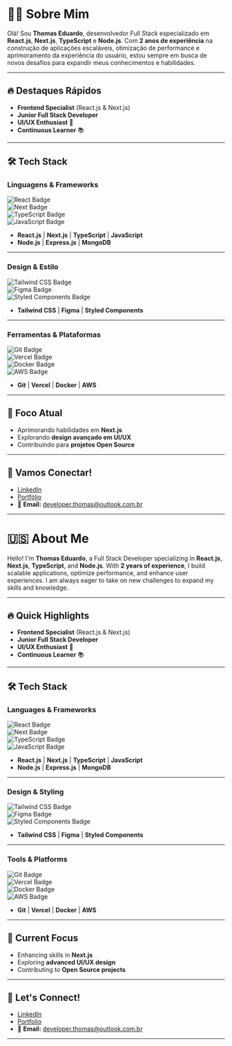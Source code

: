 # 👨‍💻 **Sobre Mim**  
Olá! Sou **Thomas Eduardo**, desenvolvedor Full Stack especializado em **React.js**, **Next.js**, **TypeScript** e **Node.js**. Com **2 anos de experiência** na construção de aplicações escaláveis, otimização de performance e aprimoramento da experiência do usuário, estou sempre em busca de novos desafios para expandir meus conhecimentos e habilidades.

---

## 🔥 **Destaques Rápidos**  
- **Frontend Specialist** (React.js & Next.js)  
- **Junior Full Stack Developer**  
- **UI/UX Enthusiast** 🎨  
- **Continuous Learner** 📚

---

## 🛠️ **Tech Stack**

### **Linguagens & Frameworks**  
![React Badge](https://img.shields.io/badge/-React.js-61DAFB?style=flat-square&logo=react&logoColor=black)  
![Next Badge](https://img.shields.io/badge/-Next.js-000000?style=flat-square&logo=next.js&logoColor=white)  
![TypeScript Badge](https://img.shields.io/badge/-TypeScript-007ACC?style=flat-square&logo=typescript&logoColor=white)  
![JavaScript Badge](https://img.shields.io/badge/-JavaScript-F7DF1E?style=flat-square&logo=javascript&logoColor=black)

- **React.js** | **Next.js** | **TypeScript** | **JavaScript**  
- **Node.js** | **Express.js** | **MongoDB**

---

### **Design & Estilo**  
![Tailwind CSS Badge](https://img.shields.io/badge/-Tailwind%20CSS-06B6D4?style=flat-square&logo=tailwind-css&logoColor=white)  
![Figma Badge](https://img.shields.io/badge/-Figma-F24E1E?style=flat-square&logo=figma&logoColor=white)  
![Styled Components Badge](https://img.shields.io/badge/-Styled%20Components-DB7093?style=flat-square&logo=styled-components&logoColor=white)

- **Tailwind CSS** | **Figma** | **Styled Components**

---

### **Ferramentas & Plataformas**  
![Git Badge](https://img.shields.io/badge/-Git-F05032?style=flat-square&logo=git&logoColor=white)  
![Vercel Badge](https://img.shields.io/badge/-Vercel-000000?style=flat-square&logo=vercel&logoColor=white)  
![Docker Badge](https://img.shields.io/badge/-Docker-2496ED?style=flat-square&logo=docker&logoColor=white)  
![AWS Badge](https://img.shields.io/badge/-AWS-232F3E?style=flat-square&logo=amazonaws&logoColor=white)

- **Git** | **Vercel** | **Docker** | **AWS**

---

## 🚀 **Foco Atual**
- Aprimorando habilidades em **Next.js**  
- Explorando **design avançado em UI/UX**  
- Contribuindo para **projetos Open Source**

---

## 🔗 **Vamos Conectar!**  
- [LinkedIn](https://linkedin.com/in/seu-perfil)  
- [Portfólio](https://www.devthm.site/)  
- 📧 **Email:** [developer.thomas@outlook.com.br](mailto:developer.thomas@outlook.com.br)

---

# 🇺🇸 **About Me**  
Hello! I'm **Thomas Eduardo**, a Full Stack Developer specializing in **React.js**, **Next.js**, **TypeScript**, and **Node.js**. With **2 years of experience**, I build scalable applications, optimize performance, and enhance user experiences. I am always eager to take on new challenges to expand my skills and knowledge.

---

## 🔥 **Quick Highlights**  
- **Frontend Specialist** (React.js & Next.js)  
- **Junior Full Stack Developer**  
- **UI/UX Enthusiast** 🎨  
- **Continuous Learner** 📚

---

## 🛠️ **Tech Stack**

### **Languages & Frameworks**  
![React Badge](https://img.shields.io/badge/-React.js-61DAFB?style=flat-square&logo=react&logoColor=black)  
![Next Badge](https://img.shields.io/badge/-Next.js-000000?style=flat-square&logo=next.js&logoColor=white)  
![TypeScript Badge](https://img.shields.io/badge/-TypeScript-007ACC?style=flat-square&logo=typescript&logoColor=white)  
![JavaScript Badge](https://img.shields.io/badge/-JavaScript-F7DF1E?style=flat-square&logo=javascript&logoColor=black)

- **React.js** | **Next.js** | **TypeScript** | **JavaScript**  
- **Node.js** | **Express.js** | **MongoDB**

---

### **Design & Styling**  
![Tailwind CSS Badge](https://img.shields.io/badge/-Tailwind%20CSS-06B6D4?style=flat-square&logo=tailwind-css&logoColor=white)  
![Figma Badge](https://img.shields.io/badge/-Figma-F24E1E?style=flat-square&logo=figma&logoColor=white)  
![Styled Components Badge](https://img.shields.io/badge/-Styled%20Components-DB7093?style=flat-square&logo=styled-components&logoColor=white)

- **Tailwind CSS** | **Figma** | **Styled Components**

---

### **Tools & Platforms**  
![Git Badge](https://img.shields.io/badge/-Git-F05032?style=flat-square&logo=git&logoColor=white)  
![Vercel Badge](https://img.shields.io/badge/-Vercel-000000?style=flat-square&logo=vercel&logoColor=white)  
![Docker Badge](https://img.shields.io/badge/-Docker-2496ED?style=flat-square&logo=docker&logoColor=white)  
![AWS Badge](https://img.shields.io/badge/-AWS-232F3E?style=flat-square&logo=amazonaws&logoColor=white)

- **Git** | **Vercel** | **Docker** | **AWS**

---

## 🚀 **Current Focus**
- Enhancing skills in **Next.js**  
- Exploring **advanced UI/UX design**  
- Contributing to **Open Source projects**

---

## 🔗 **Let's Connect!**  
- [LinkedIn](https://linkedin.com/in/seu-perfil)  
- [Portfolio](https://www.devthm.site/)  
- 📧 **Email:** [developer.thomas@outlook.com.br](mailto:developer.thomas@outlook.com.br)

---